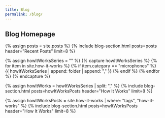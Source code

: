 ```yaml
---
title: Blog
permalink: /blog/
---
```


<div class="content">
<section class="intro intro-layout">
   <h1>Blog Homepage</h1>
</section>	

<!-- RECENT BLOG POSTS  -->
{% assign posts = site.posts %}
{% include blog-section.html posts=posts header="Recent Posts" limit=8 %}

<!-- IN PROGRESS SERIES CAPTURE -->
{% assign howItWorksSeries = "" %}
{% capture howItWorksSeries %}
  {% for item in site.how-it-works %}
    {% if item.category == "microphones" %}
      {{ howItWorksSeries | append: folder | append: "," }}
    {% endif %}
  {% endfor %}
{% endcapture %}

<!-- BLOG SECTION FOR SERIES -->
{% assign howItWorks = howItWorksSeries | split: "," %}
{% include blog-section.html posts=howItWorksPosts header="How It Works" limit=8 %}


<!-- TAGGED POSTS -->
{% assign howItWorksPosts = site.how-it-works | where: "tags", "how-it-works" %}
{% include blog-section.html posts=howItWorksPosts header="How It Works" limit=8 %}

</div>
